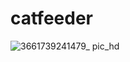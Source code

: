 # catfeeder
![3661739241479_ pic_hd](https://github.com/user-attachments/assets/eb9a55ec-b61f-41fa-892c-826902c5c26d)
